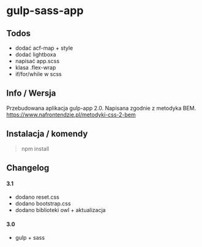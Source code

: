 # gulp-sass-app


## Todos 
- dodać acf-map + style
- dodać lightboxa
- napisać app.scss
- klasa .flex-wrap
- if/for/while w scss

## Info / Wersja
Przebudowana aplikacja gulp-app 2.0. Napisana zgodnie z metodyka BEM. https://www.nafrontendzie.pl/metodyki-css-2-bem

## Instalacja / komendy
> npm install

## Changelog

#### 3.1
- dodano reset.css
- dodano bootstrap.css
- dodano biblioteki owl + aktualizacja

#### 3.0
- gulp + sass






